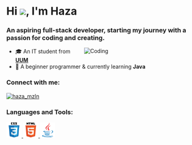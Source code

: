 <h1>Hi <img src="https://github.com/user-attachments/assets/d03ca268-10a1-47ce-b815-c661794b9ff3" width = 40px>, I'm Haza</h1>
<h3>An aspiring full-stack developer, starting my journey with a passion for coding and creating.</h3>
<img align="right" alt="Coding" width="300" src="https://i.pinimg.com/originals/e4/26/70/e426702edf874b181aced1e2fa5c6cde.gif">

- 🎓 An IT student from <a href="https://www.uum.edu.my">**UUM**</a>
- 🌱 A beginner programmer & currently learning **Java**


<h3 align="left">Connect with me:</h3>
<p align="left">
<a href="https://instagram.com/haza_mzln" target="blank"><img align="center" src="https://raw.githubusercontent.com/rahuldkjain/github-profile-readme-generator/master/src/images/icons/Social/instagram.svg" alt="haza_mzln" height="30" width="40" /></a>
</p>

<h3 align="left">Languages and Tools:</h3>
<p align="left">  <a href="https://www.w3schools.com/css/" target="_blank" rel="noreferrer"> <img src="https://raw.githubusercontent.com/devicons/devicon/master/icons/css3/css3-original-wordmark.svg" alt="css3" width="40" height="40"/> </a> <a href="https://www.w3.org/html/" target="_blank" rel="noreferrer"> <img src="https://raw.githubusercontent.com/devicons/devicon/master/icons/html5/html5-original-wordmark.svg" alt="html5" width="40" height="40"/> </a> <a href="https://www.java.com" target="_blank" rel="noreferrer"> <img src="https://raw.githubusercontent.com/devicons/devicon/master/icons/java/java-original.svg" alt="java" width="40" height="40"/> </a> </p>
